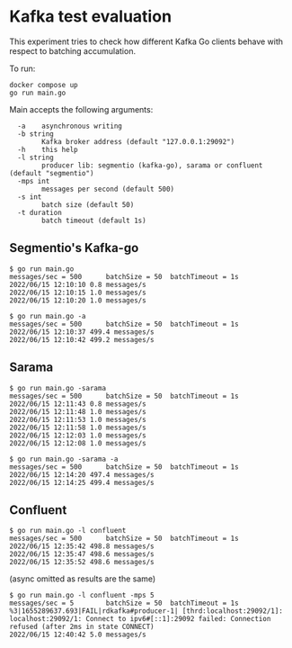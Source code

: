 # Kafka test evaluation

This experiment tries to check how different Kafka Go clients behave with respect to batching
accumulation.

To run:

```
docker compose up
go run main.go
```

Main accepts the following arguments:

```
  -a    asynchronous writing
  -b string
        Kafka broker address (default "127.0.0.1:29092")
  -h    this help
  -l string
        producer lib: segmentio (kafka-go), sarama or confluent (default "segmentio")
  -mps int
        messages per second (default 500)
  -s int
        batch size (default 50)
  -t duration
        batch timeout (default 1s)
```

## Segmentio's Kafka-go

```
$ go run main.go   
messages/sec = 500      batchSize = 50  batchTimeout = 1s
2022/06/15 12:10:10 0.8 messages/s
2022/06/15 12:10:15 1.0 messages/s
2022/06/15 12:10:20 1.0 messages/s
```

```
$ go run main.go -a
messages/sec = 500      batchSize = 50  batchTimeout = 1s
2022/06/15 12:10:37 499.4 messages/s
2022/06/15 12:10:42 499.2 messages/s
```

## Sarama

```
$ go run main.go -sarama
messages/sec = 500      batchSize = 50  batchTimeout = 1s
2022/06/15 12:11:43 0.8 messages/s
2022/06/15 12:11:48 1.0 messages/s
2022/06/15 12:11:53 1.0 messages/s
2022/06/15 12:11:58 1.0 messages/s
2022/06/15 12:12:03 1.0 messages/s
2022/06/15 12:12:08 1.0 messages/s
```

```
$ go run main.go -sarama -a    
messages/sec = 500      batchSize = 50  batchTimeout = 1s
2022/06/15 12:14:20 497.4 messages/s
2022/06/15 12:14:25 499.4 messages/s
```

## Confluent

```
$ go run main.go -l confluent
messages/sec = 500      batchSize = 50  batchTimeout = 1s
2022/06/15 12:35:42 498.8 messages/s
2022/06/15 12:35:47 498.6 messages/s
2022/06/15 12:35:52 498.6 messages/s
```

(async omitted as results are the same)

```
$ go run main.go -l confluent -mps 5
messages/sec = 5        batchSize = 50  batchTimeout = 1s
%3|1655289637.693|FAIL|rdkafka#producer-1| [thrd:localhost:29092/1]: localhost:29092/1: Connect to ipv6#[::1]:29092 failed: Connection refused (after 2ms in state CONNECT)
2022/06/15 12:40:42 5.0 messages/s
```